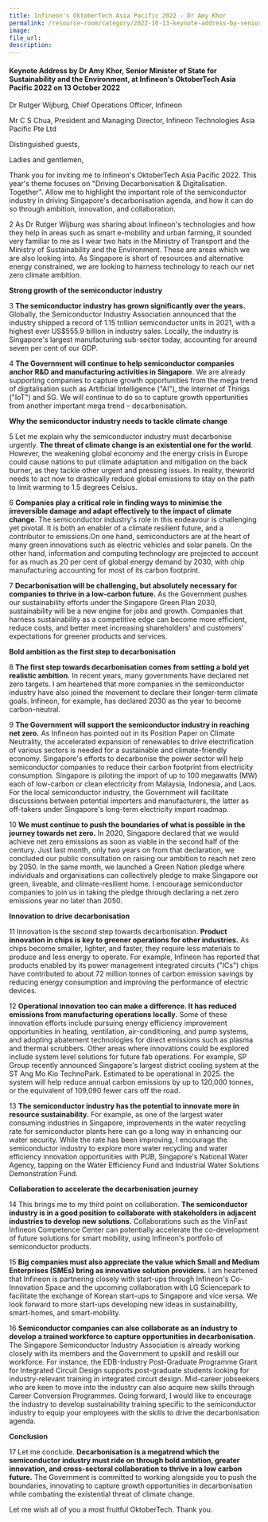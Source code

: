 ```yaml
---  
title: Infineon's OktoberTech Asia Pacific 2022 - Dr Amy Khor  
permalink: /resource-room/category/2022-10-13-keynote-address-by-senior-minister-of-state-dr-amy-khor-at-infineon-oktobertech-asia-pacific-2022/
image:  
file_url:  
description:  
---  
```


#### Keynote Address by Dr Amy Khor, Senior Minister of State for Sustainability and the Environment, at Infineon's OktoberTech Asia Pacific 2022 on 13 October 2022  

Dr Rutger Wijburg, Chief Operations Officer, Infineon

Mr C S Chua, President and Managing Director, Infineon Technologies Asia Pacific Pte Ltd

Distinguished guests,

Ladies and gentlemen,

Thank you for inviting me to Infineon's OktoberTech Asia Pacific 2022. This year's theme focuses on "Driving Decarbonisation & Digitalisation. Together". Allow me to highlight the important role of the semiconductor industry in driving Singapore's decarbonisation agenda, and how it can do so through ambition, innovation, and collaboration.

2 As Dr Rutger Wijburg was sharing about Infineon's technologies and how they help in areas such as smart e-mobility and urban farming, it sounded very familiar to me as I wear two hats in the Ministry of Transport and the Ministry of Sustainability and the Environment. These are areas which we are also looking into. As Singapore is short of resources and alternative energy constrained, we are looking to harness technology to reach our net zero climate ambition.

**Strong growth of the semiconductor industry**

3 **The semiconductor industry has grown significantly over the years.** Globally, the Semiconductor Industry Association announced that the industry shipped a record of 1.15 trillion semiconductor units in 2021, with a highest ever US$555.9 billion in industry sales. Locally, the industry is Singapore's largest manufacturing sub-sector today, accounting for around seven per cent of our GDP.

4 **The Government will continue to help semiconductor companies anchor R&D and manufacturing activities in Singapore**. We are already supporting companies to capture growth opportunities from the mega trend of digitalisation such as Artificial Intelligence ("AI"), the Internet of Things ("IoT") and 5G. We will continue to do so to capture growth opportunities from another important mega trend – decarbonisation.

**Why the semiconductor industry needs to tackle climate change**

5 Let me explain why the semiconductor industry must decarbonise urgently. **The threat of climate change is an existential one for the world**. However, the weakening global economy and the energy crisis in Europe could cause nations to put climate adaptation and mitigation on the back burner, as they tackle other urgent and pressing issues. In reality, theworld needs to act now to drastically reduce global emissions to stay on the path to limit warming to 1.5 degrees Celsius.

6 **Companies play a critical role in finding ways to minimise the irreversible damage and adapt effectively to the impact of climate change**. The semiconductor industry's role in this endeavour is challenging yet pivotal. It is both an enabler of a climate resilient future, and a contributor to emissions.On one hand, semiconductors are at the heart of many green innovations such as electric vehicles and solar panels. On the other hand, information and computing technology are projected to account for as much as 20 per cent of global energy demand by 2030, with chip manufacturing accounting for most of its carbon footprint.

7 **Decarbonisation will be challenging, but absolutely necessary for companies to thrive in a low-carbon future.** As the Government pushes our sustainability efforts under the Singapore Green Plan 2030, sustainability will be a new engine for jobs and growth. Companies that harness sustainability as a competitive edge can become more efficient, reduce costs, and better meet increasing shareholders' and customers' expectations for greener products and services.

**Bold ambition as the first step to decarbonisation**

8 **The first step towards decarbonisation comes from setting a bold yet realistic ambition.** In recent years, many governments have declared net zero targets. I am heartened that more companies in the semiconductor industry have also joined the movement to declare their longer-term climate goals. Infineon, for example, has declared 2030 as the year to become carbon-neutral.

9 **The Government will support the semiconductor industry in reaching net zero.** As Infineon has pointed out in its Position Paper on Climate Neutrality, the accelerated expansion of renewables to drive electrification of various sectors is needed for a sustainable and climate-friendly economy. Singapore's efforts to decarbonise the power sector will help semiconductor companies to reduce their carbon footprint from electricity consumption. Singapore is piloting the import of up to 100 megawatts (MW) each of low-carbon or clean electricity from Malaysia, Indonesia, and Laos. For the local semiconductor industry, the Government will facilitate discussions between potential importers and manufacturers, the latter as off-takers under Singapore's long-term electricity import roadmap.

10 **We must continue to push the boundaries of what is possible in the journey towards net zero.** In 2020, Singapore declared that we would achieve net zero emissions as soon as viable in the second half of the century. Just last month, only two years on from that declaration, we concluded our public consultation on raising our ambition to reach net zero by 2050. In the same month, we launched a Green Nation pledge where individuals and organisations can collectively pledge to make Singapore our green, liveable, and climate-resilient home. I encourage semiconductor companies to join us in taking the pledge through declaring a net zero emissions year no later than 2050.

**Innovation to drive decarbonisation**

11 Innovation is the second step towards decarbonisation. **Product innovation in chips is key to greener operations for other industries.** As chips become smaller, lighter, and faster, they require less materials to produce and less energy to operate. For example, Infineon has reported that products enabled by its power management integrated circuits ("ICs") chips have contributed to about 72 million tonnes of carbon emission savings by reducing energy consumption and improving the performance of electric devices.

12 **Operational innovation too can make a difference. It has reduced emissions from manufacturing operations locally.** Some of these innovation efforts include pursuing energy efficiency improvement opportunities in heating, ventilation, air-conditioning, and pump systems, and adopting abatement technologies for direct emissions such as plasma and thermal scrubbers. Other areas where innovations could be explored include system level solutions for future fab operations. For example, SP Group recently announced Singapore's largest district cooling system at the ST Ang Mo Kio TechnoPark. Estimated to be operational in 2025. the system will help reduce annual carbon emissions by up to 120,000 tonnes, or the equivalent of 109,090 fewer cars off the road.

13 **The semiconductor industry has the potential to innovate more in resource sustainability.** For example, as one of the largest water consuming industries in Singapore, improvements in the water recycling rate for semiconductor plants here can go a long way in enhancing our water security. While the rate has been improving, I encourage the semiconductor industry to explore more water recycling and water efficiency innovation opportunities with PUB, Singapore's National Water Agency, tapping on the Water Efficiency Fund and Industrial Water Solutions Demonstration Fund.

**Collaboration to accelerate the decarbonisation journey**

14 This brings me to my third point on collaboration. **The semiconductor industry is in a good position to collaborate with stakeholders in adjacent industries to develop new solutions.** Collaborations such as the VinFast Infineon Competence Center can potentially accelerate the co-development of future solutions for smart mobility, using Infineon's portfolio of semiconductor products.

15 **Big companies must also appreciate the value which Small and Medium Enterprises (SMEs) bring as innovative solution providers.** I am heartened that Infineon is partnering closely with start-ups through Infineon's Co-Innovation Space and the upcoming collaboration with LG Sciencepark to facilitate the exchange of Korean start-ups to Singapore and vice versa. We look forward to more start-ups developing new ideas in sustainability, smart-homes, and smart-mobility.

16 **Semiconductor companies can also collaborate as an industry to develop a trained workforce to capture opportunities in decarbonisation.** The Singapore Semiconductor Industry Association is already working closely with its members and the Government to upskill and reskill our workforce. For instance, the EDB-Industry Post-Graduate Programme Grant for Integrated Circuit Design supports post-graduate students looking for industry-relevant training in integrated circuit design. Mid-career jobseekers who are keen to move into the industry can also acquire new skills through Career Conversion Programmes. Going forward, I would like to encourage the industry to develop sustainability training specific to the semiconductor industry to equip your employees with the skills to drive the decarbonisation agenda.

**Conclusion**

17 Let me conclude. **Decarbonisation is a megatrend which the semiconductor industry must ride on through bold ambition, greater innovation, and cross-sectoral collaboration to thrive in a low carbon future.** The Government is committed to working alongside you to push the boundaries, innovating to capture growth opportunities in decarbonisation while combating the existential threat of climate change.

Let me wish all of you a most fruitful OktoberTech. Thank you.
